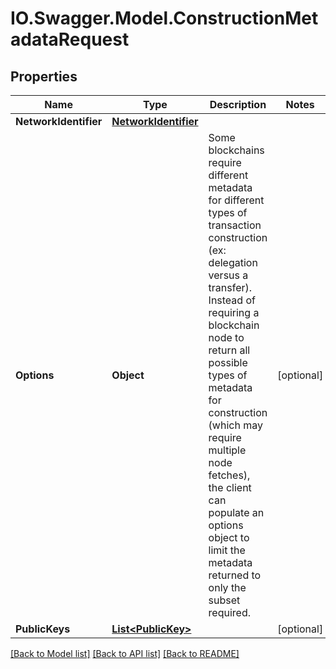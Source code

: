 # IO.Swagger.Model.ConstructionMetadataRequest
## Properties

Name | Type | Description | Notes
------------ | ------------- | ------------- | -------------
**NetworkIdentifier** | [**NetworkIdentifier**](NetworkIdentifier.md) |  | 
**Options** | **Object** | Some blockchains require different metadata for different types of transaction construction (ex: delegation versus a transfer). Instead of requiring a blockchain node to return all possible types of metadata for construction (which may require multiple node fetches), the client can populate an options object to limit the metadata returned to only the subset required. | [optional] 
**PublicKeys** | [**List&lt;PublicKey&gt;**](PublicKey.md) |  | [optional] 

[[Back to Model list]](../README.md#documentation-for-models) [[Back to API list]](../README.md#documentation-for-api-endpoints) [[Back to README]](../README.md)

